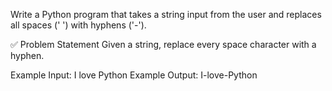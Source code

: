 Write a Python program that takes a string input from the user and replaces all spaces (' ') with hyphens ('-').

✅ Problem Statement
Given a string, replace every space character with a hyphen.

Example Input: I love Python
Example Output: I-love-Python